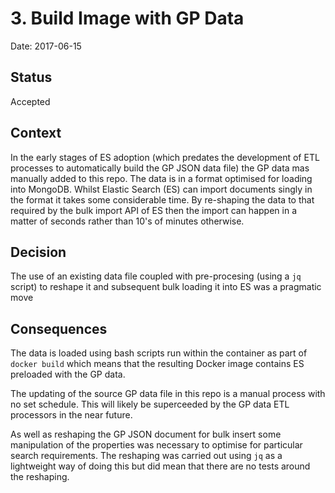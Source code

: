 # 3. Build Image with GP Data

Date: 2017-06-15

## Status

Accepted

## Context

In the early stages of ES adoption (which predates the development of ETL processes to automatically build the GP JSON data file) the GP data mas manually added to this repo. The data is in a format optimised for loading into MongoDB. Whilst Elastic Search (ES) can import documents singly in the format it takes some considerable time. By re-shaping the data to that required by the bulk import API of ES then the import can happen in a matter of seconds rather than 10's of minutes otherwise.

## Decision

The use of an existing data file coupled with pre-procesing (using a `jq` script) to reshape it and subsequent bulk loading it into ES was a pragmatic move
 
## Consequences

The data is loaded using bash scripts run within the container as part of `docker build` which means that the resulting Docker image contains ES preloaded with the GP data.

The updating of the source GP data file in this repo is a manual process with no set schedule. This will likely be superceeded by the GP data ETL processors in the near future.

As well as reshaping the GP JSON document for bulk insert some manipulation of the properties was necessary to optimise for particular search requirements. The reshaping was carried out using `jq` as a lightweight way of doing this but did mean that there are no tests around the reshaping.

